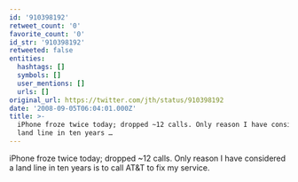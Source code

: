 ```yaml
---
id: '910398192'
retweet_count: '0'
favorite_count: '0'
id_str: '910398192'
retweeted: false
entities:
  hashtags: []
  symbols: []
  user_mentions: []
  urls: []
original_url: https://twitter.com/jth/status/910398192
date: '2008-09-05T06:04:01.000Z'
title: >-
  iPhone froze twice today; dropped ~12 calls. Only reason I have considered a
  land line in ten years …
---
```


iPhone froze twice today; dropped ~12 calls. Only reason I have considered a land line in ten years is to call AT&T to fix my service.